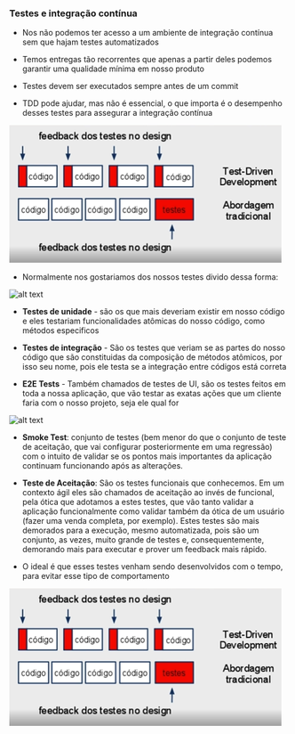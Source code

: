 ### Testes e integração contínua

* Nos não podemos ter acesso a um ambiente de integração contínua sem que hajam testes automatizados

* Temos entregas tão recorrentes que apenas a partir deles podemos garantir uma qualidade mínima em nosso produto

* Testes devem ser executados sempre antes de um commit

* TDD pode ajudar, mas não é essencial, o que importa é o desempenho desses testes para assegurar a integração contínua

![alt text](https://raw.githubusercontent.com/douglasliralima/ArchitectureManagement/master/ContinuousDelivery/assets/3_1_1_design.png "Tdd e integração contínua")

* Normalmente nos gostariamos dos nossos testes divido dessa forma:

![alt text](https://3fxtqy18kygf3on3bu39kh93-wpengine.netdna-ssl.com/wp-content/uploads/2020/01/test-automation-pyramid.jpg "Pyramid test")

* **Testes de unidade** - são os que mais deveriam existir em nosso código e eles testariam funcionalidades atômicas do nosso código, como métodos especificos

* **Testes de integração** - São os testes que veriam se as partes do nosso código que são constituidas da composição de métodos atômicos, por isso seu nome, pois ele testa se a integração entre códigos está correta

* **E2E Tests** - Também chamados de testes de UI, são os testes feitos em toda a nossa aplicação, que vão testar as exatas ações que um cliente faria com o nosso projeto, seja ele qual for

![alt text](https://www.xenonstack.com/images/insights/xenonstack-what-is-smoke-testing.png "smoke test")

* **Smoke Test**: conjunto de testes (bem menor do que o conjunto de teste de aceitação, que vai configurar posteriormente em uma regressão) com o intuito de validar se os pontos mais importantes da aplicação continuam funcionando após as alterações.

* **Teste de Aceitação**: São os testes funcionais que conhecemos. Em um contexto ágil eles são chamados de aceitação ao invés de funcional, pela ótica que adotamos a estes testes, que vão tanto validar a aplicação funcionalmente como validar também da ótica de um usuário (fazer uma venda completa, por exemplo). Estes testes são mais demorados para a execução, mesmo automatizada, pois são um conjunto, as vezes, muito grande de testes e, consequentemente, demorando mais para executar e prover um feedback mais rápido.

* O ideal é que esses testes venham sendo desenvolvidos com o tempo, para evitar esse tipo de comportamento

![alt text](https://raw.githubusercontent.com/douglasliralima/ArchitectureManagement/master/ContinuousDelivery/assets/3_1_1_design.png "Test design")